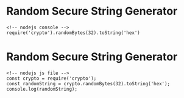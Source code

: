 # Random Secure String Generator
```
<!-- nodejs console -->
require('crypto').randomBytes(32).toString('hex')
```

# Random Secure String Generator
```
<!-- nodejs js file -->
const crypto = require('crypto');
const randomString = crypto.randomBytes(32).toString('hex');
console.log(randomString);
```